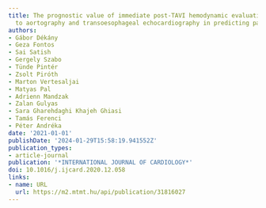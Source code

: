 ```yaml
---
title: The prognostic value of immediate post-TAVI hemodynamic evaluation is superior
  to aortography and transoesophageal echocardiography in predicting patient survival
authors:
- Gábor Dékány
- Geza Fontos
- Sai Satish
- Gergely Szabo
- Tünde Pintér
- Zsolt Piróth
- Marton Vertesaljai
- Matyas Pal
- Adrienn Mandzak
- Zalan Gulyas
- Sara Gharehdaghi Khajeh Ghiasi
- Tamás Ferenci
- Péter Andréka
date: '2021-01-01'
publishDate: '2024-01-29T15:58:19.941552Z'
publication_types:
- article-journal
publication: '*INTERNATIONAL JOURNAL OF CARDIOLOGY*'
doi: 10.1016/j.ijcard.2020.12.058
links:
- name: URL
  url: https://m2.mtmt.hu/api/publication/31816027
---
```

